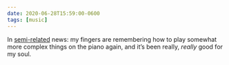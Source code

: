 ```yaml
---
date: 2020-06-28T15:59:00-0600
tags: [music]
---
```


In [semi-related][prev] news: my fingers are remembering how to play somewhat more complex things on the piano again, and it’s been really, *really* good for my soul.

[prev]: https://v5.chriskrycho.com/notes/1553/